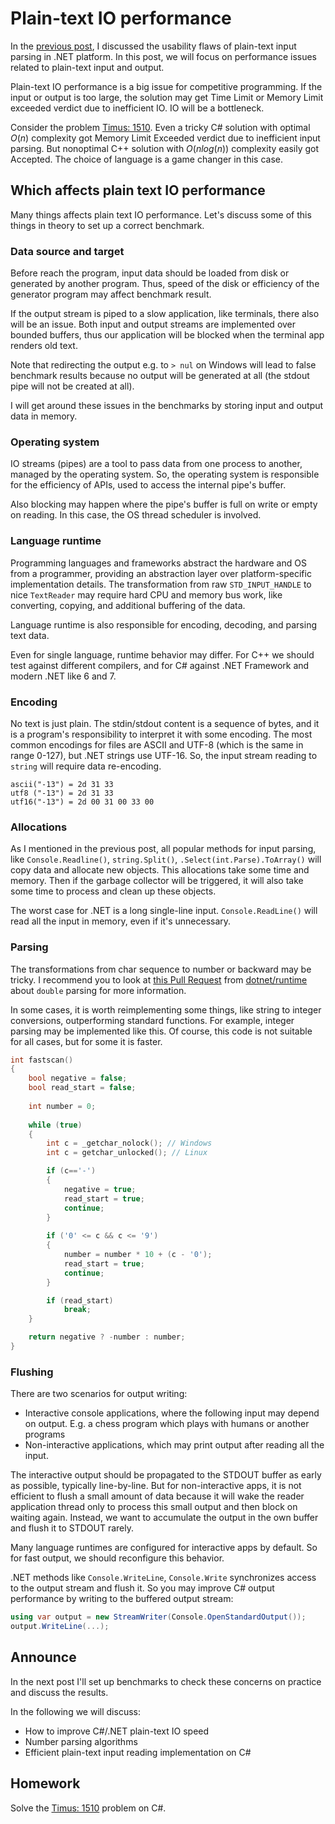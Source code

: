 # Plain-text IO performance

In the [previous post](/en/0001.csharp_plain_text_input.md), I discussed the usability flaws of plain-text input parsing in .NET platform. In this post, we will focus on performance issues related to plain-text input and output.

Plain-text IO performance is a big issue for competitive programming. If the input or output is too large, the solution may get Time Limit or Memory Limit exceeded verdict due to inefficient IO. IO will be a bottleneck.

Consider the problem [Timus: 1510](https://acm.timus.ru/problem.aspx?space=1&num=1510&locale=en).
Even a tricky C# solution with optimal $O(n)$ complexity got Memory Limit Exceeded verdict due to inefficient input parsing. But nonoptimal C++ solution with $O(nlog(n))$ complexity easily got Accepted. The choice of language is a game changer in this case.

## Which affects plain text IO performance
Many things affects plain text IO performance. Let's discuss some of this things in theory to set up a correct benchmark.

### Data source and target
Before reach the program, input data should be loaded from disk or generated by another program. Thus, speed of the disk or efficiency of the generator program may affect benchmark result.

If the output stream is piped to a slow application, like terminals, there also will be an issue. Both input and output streams are implemented over bounded buffers, thus our application will be blocked when the terminal app renders old text.

Note that redirecting the output e.g. to `> nul` on Windows will lead to false benchmark results because no output will be generated at all (the stdout pipe will not be created at all).

I will get around these issues in the benchmarks by storing input and output data in memory.

### Operating system
IO streams (pipes) are a tool to pass data from one process to another, managed by the operating system. So, the operating system is responsible for the efficiency of APIs, used to access the internal pipe's buffer.

Also blocking may happen where the pipe's buffer is full on write or empty on reading. In this case, the OS thread scheduler is involved.

### Language runtime
Programming languages and frameworks abstract the hardware and OS from a programmer, providing an abstraction layer over platform-specific implementation details. The transformation from raw `STD_INPUT_HANDLE` to nice `TextReader` may require hard CPU and memory bus work, like converting, copying, and additional buffering of the data.

Language runtime is also responsible for encoding, decoding, and parsing text data.

Even for single language, runtime behavior may differ. For C++ we should test against different compilers, and for C# against .NET Framework and modern .NET like 6 and 7.

### Encoding
No text is just plain. The stdin/stdout content is a sequence of bytes, and it is a program's responsibility to interpret it with some encoding. The most common encodings for files are ASCII and UTF-8 (which is the same in range 0-127), but .NET strings use UTF-16. So, the input stream reading to `string` will require data re-encoding.

```
ascii("-13") = 2d 31 33
utf8 ("-13") = 2d 31 33
utf16("-13") = 2d 00 31 00 33 00
```

### Allocations
As I mentioned in the previous post, all popular methods for input parsing, like `Console.Readline()`, `string.Split()`, `.Select(int.Parse).ToArray()` will copy data and allocate new objects. This allocations take some time and memory. Then if the garbage collector will be triggered, it will also take some time to process and clean up these objects.

The worst case for .NET is a long single-line input. `Console.ReadLine()` will read all the input in memory, even if it's unnecessary.

### Parsing
The transformations from char sequence to number or backward may be tricky. I recommend you to look at [this Pull Request](https://github.com/dotnet/runtime/pull/62301) from [dotnet/runtime](https://github.com/dotnet/runtime) about `double` parsing for more information.

In some cases, it is worth reimplementing some things, like string to integer conversions, outperforming standard functions. For example, integer parsing may be implemented like this. Of course, this code is not suitable for all cases, but for some it is faster.

```cpp
int fastscan()
{
    bool negative = false;
    bool read_start = false;
  
    int number = 0;
  
    while (true)
    {
        int c = _getchar_nolock(); // Windows
        int c = getchar_unlocked(); // Linux

        if (c=='-')
        {
            negative = true;
            read_start = true;
            continue;
        }
  
        if ('0' <= c && c <= '9')
        {
            number = number * 10 + (c - '0');
            read_start = true;
            continue;
        }

        if (read_start)
            break;
    }

    return negative ? -number : number;
}
```

### Flushing
There are two scenarios for output writing:
 - Interactive console applications, where the following input may depend on output. E.g. a chess program which plays with humans or another programs
 - Non-interactive applications, which may print output after reading all the input.

The interactive output should be propagated to the STDOUT buffer as early as possible, typically line-by-line. But for non-interactive apps, it is not efficient to flush a small amount of data because it will wake the reader application thread only to process this small output and then block on waiting again. Instead, we want to accumulate the output in the own buffer and flush it to STDOUT rarely.

Many language runtimes are configured for interactive apps by default. So for fast output, we should reconfigure this behavior.

.NET methods like `Console.WriteLine`, `Console.Write` synchronizes access to the output stream and flush it. So you may improve C# output performance by writing to the buffered output stream:
```csharp
using var output = new StreamWriter(Console.OpenStandardOutput());
output.WriteLine(...);
```

## Announce
In the next post I'll set up benchmarks to check these concerns on practice and discuss the results.

In the following we will discuss:
 - How to improve C#/.NET plain-text IO speed
 - Number parsing algorithms
 - Efficient plain-text input reading implementation on C#

## Homework
Solve the [Timus: 1510](https://timus.online/problem.aspx?space=1&num=1510&locale=en) problem on C#.
